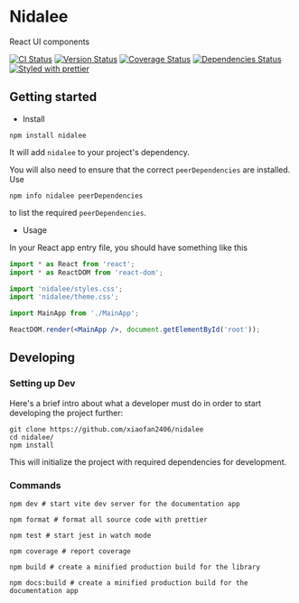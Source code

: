 # Nidalee

React UI components

[![CI Status][ci-badge]][ci]
[![Version Status][version-badge]][version]
[![Coverage Status][coverage-badge]][coverage]
[![Dependencies Status][dependencies-badge]][dependencies]
[![Styled with prettier][prettier-badge]][prettier]

[version-badge]: https://img.shields.io/npm/v/nidalee.svg?style=flat-square
[version]: https://www.npmjs.com/package/nidalee
[ci-badge]: https://img.shields.io/travis/xiaofan2406/nidalee.svg?style=flat-square
[ci]: https://travis-ci.org/xiaofan2406/nidalee
[coverage-badge]: https://img.shields.io/codecov/c/github/xiaofan2406/nidalee.svg?style=flat-square
[coverage]: https://codecov.io/gh/xiaofan2406/nidalee
[dependencies-badge]: https://img.shields.io/david/xiaofan2406/nidalee.svg?style=flat-square
[dependencies]: https://david-dm.org/xiaofan2406/nidalee
[prettier-badge]: https://img.shields.io/badge/styled_with-prettier-ff69b4.svg?style=flat-square
[prettier]: https://github.com/prettier/prettier

## Getting started

- Install

```shell
npm install nidalee
```

It will add `nidalee` to your project's dependency.

You will also need to ensure that the correct `peerDependencies` are installed. Use

```shell
npm info nidalee peerDependencies
```

to list the required `peerDependencies`.

- Usage

In your React app entry file, you should have something like this

```jsx
import * as React from 'react';
import * as ReactDOM from 'react-dom';

import 'nidalee/styles.css';
import 'nidalee/theme.css';

import MainApp from './MainApp';

ReactDOM.render(<MainApp />, document.getElementById('root'));
```

## Developing

### Setting up Dev

Here's a brief intro about what a developer must do in order to start developing
the project further:

```shell
git clone https://github.com/xiaofan2406/nidalee
cd nidalee/
npm install
```

This will initialize the project with required dependencies for development.

### Commands

```shell
npm dev # start vite dev server for the documentation app

npm format # format all source code with prettier

npm test # start jest in watch mode

npm coverage # report coverage

npm build # create a minified production build for the library

npm docs:build # create a minified production build for the documentation app
```
